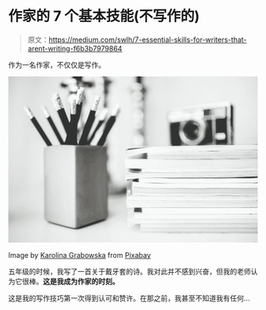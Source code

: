 # 作家的 7 个基本技能(不写作的)

> 原文：<https://medium.com/swlh/7-essential-skills-for-writers-that-arent-writing-f6b3b7979864>

作为一名作家，不仅仅是写作。

![](img/61e96b0f14a8171a5c2b20d4b17b9bcb.png)

Image by [Karolina Grabowska](https://pixabay.com/users/kaboompics-1013994/?utm_source=link-attribution&utm_medium=referral&utm_campaign=image&utm_content=762555) from [Pixabay](https://pixabay.com/?utm_source=link-attribution&utm_medium=referral&utm_campaign=image&utm_content=762555)

五年级的时候，我写了一首关于戴牙套的诗。我对此并不感到兴奋，但我的老师认为它很棒。**这是我成为作家的时刻。**

这是我的写作技巧第一次得到认可和赞许。在那之前，我甚至不知道我有任何…